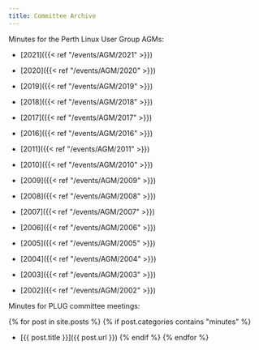 ```yaml
---
title: Committee Archive
---
```


Minutes for the Perth Linux User Group AGMs:

* [2021]({{< ref "/events/AGM/2021" >}})
* [2020]({{< ref "/events/AGM/2020" >}})
* [2019]({{< ref "/events/AGM/2019" >}})
* [2018]({{< ref "/events/AGM/2018" >}})
* [2017]({{< ref "/events/AGM/2017" >}})
* [2016]({{< ref "/events/AGM/2016" >}})

* [2011]({{< ref "/events/AGM/2011" >}})
* [2010]({{< ref "/events/AGM/2010" >}})
* [2009]({{< ref "/events/AGM/2009" >}})
* [2008]({{< ref "/events/AGM/2008" >}})
* [2007]({{< ref "/events/AGM/2007" >}})
* [2006]({{< ref "/events/AGM/2006" >}})
* [2005]({{< ref "/events/AGM/2005" >}})
* [2004]({{< ref "/events/AGM/2004" >}})
* [2003]({{< ref "/events/AGM/2003" >}})
* [2002]({{< ref "/events/AGM/2002" >}})

Minutes for PLUG committee meetings:

{% for post in site.posts %}
{% if post.categories contains "minutes" %}
* [{{ post.title }}]({{ post.url }})
{% endif %}
{% endfor %}
